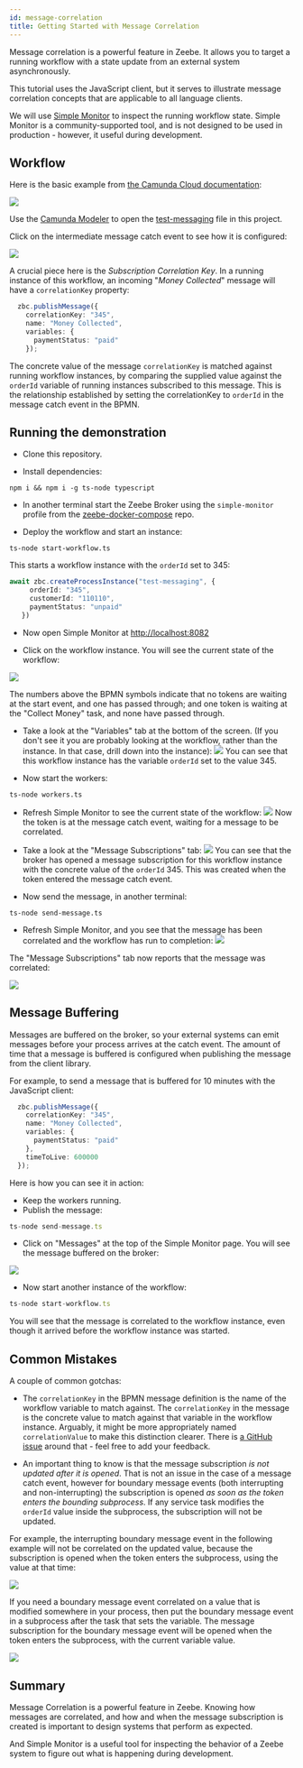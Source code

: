 ```yaml
---
id: message-correlation
title: Getting Started with Message Correlation
---
```


Message correlation is a powerful feature in Zeebe. It allows you to target a running workflow with a state update from an external system asynchronously. 

This tutorial uses the JavaScript client, but it serves to illustrate message correlation concepts that are applicable to all language clients.

We will use [Simple Monitor](https://github.com/camunda-community-hub/zeebe-simple-monitor) to inspect the running workflow state. Simple Monitor is a community-supported tool, and is not designed to be used in production - however, it useful during development.

## Workflow

Here is the basic example from [the Camunda Cloud documentation](https://docs.camunda.io/docs/product-manuals/concepts/messages):

![](img/message-correlation-workflow.png)

Use the [Camunda Modeler](https://camunda.com/download/modeler/) to open the [test-messaging](bpmn/test-messaging.bpmn) file in this project.

Click on the intermediate message catch event to see how it is configured:

![](img/message-correlation-message-properties.png)

A crucial piece here is the _Subscription Correlation Key_. In a running instance of this workflow, an incoming "_Money Collected_" message will have a `correlationKey` property:

```typescript
  zbc.publishMessage({
    correlationKey: "345",
    name: "Money Collected",
    variables: {
      paymentStatus: "paid"
    });
```

 The concrete value of the message `correlationKey` is matched against running workflow instances, by comparing the supplied value against the `orderId` variable of running instances subscribed to this message. This is the relationship established by setting the correlationKey to `orderId` in the message catch event in the BPMN.

## Running the demonstration

 - Clone this repository.

 - Install dependencies:
 ```
 npm i && npm i -g ts-node typescript
 ```

 - In another terminal start the Zeebe Broker using the `simple-monitor` profile from the [zeebe-docker-compose](https://github.com/camunda-community-hub/zeebe-docker-compose) repo.

 - Deploy the workflow and start an instance:
 ```
 ts-node start-workflow.ts
 ```
This starts a workflow instance with the `orderId` set to 345:
 ```typescript
await zbc.createProcessInstance("test-messaging", {
      orderId: "345",
      customerId: "110110",
      paymentStatus: "unpaid"
    })
 ```

 - Now open Simple Monitor at [http://localhost:8082](http://localhost:8082)

 - Click on the workflow instance. You will see the current state of the workflow:

 ![](img/message-correlation-workflow-state.png)

The numbers above the BPMN symbols indicate that no tokens are waiting at the start event, and one has passed through; and one token is waiting at the "Collect Money" task, and none have passed through.

- Take a look at the "Variables" tab at the bottom of the screen. (If you don't see it you are probably looking at the workflow, rather than the instance. In that case, drill down into the instance):
![](img/message-correlation-variables.png)
You can see that this workflow instance has the variable `orderId` set to the value 345.

- Now start the workers:
```
ts-node workers.ts
```
- Refresh Simple Monitor to see the current state of the workflow:
![](img/message-correlation-wait-on-message.png)
Now the token is at the message catch event, waiting for a message to be correlated.

- Take a look at the "Message Subscriptions" tab:
![](img/message-correlation-message-subscriptions.png)
You can see that the broker has opened a message subscription for this workflow instance with the concrete value of the `orderId` 345. This was created when the token entered the message catch event.

- Now send the message, in another terminal:
```
ts-node send-message.ts
```

- Refresh Simple Monitor, and you see that the message has been correlated and the workflow has run to completion:
![](img/message-correlation-completed.png)

The "Message Subscriptions" tab now reports that the message was correlated:

![](img/message-correlation-correlated.png)

## Message Buffering

Messages are buffered on the broker, so your external systems can emit messages before your process arrives at the catch event. The amount of time that a message is buffered is configured when publishing the message from the client library.

For example, to send a message that is buffered for 10 minutes with the JavaScript client:

```typescript
  zbc.publishMessage({
    correlationKey: "345",
    name: "Money Collected",
    variables: {
      paymentStatus: "paid"
    },
    timeToLive: 600000
  });
```

Here is how you can see it in action:

- Keep the workers running.
- Publish the message:
```typescript
ts-node send-message.ts
```
- Click on "Messages" at the top of the Simple Monitor page. You will see the message buffered on the broker:

![](img/message-correlation-buffered.png)

- Now start another instance of the workflow:
```typescript
ts-node start-workflow.ts
```

You will see that the message is correlated to the workflow instance, even though it arrived before the workflow instance was started.

## Common Mistakes

A couple of common gotchas:

- The `correlationKey` in the BPMN message definition is the name of the workflow variable to match against. The `correlationKey` in the message is the concrete value to match against that variable in the workflow instance. Arguably, it might be more appropriately named `correlationValue` to make this distinction clearer. There is [a GitHub issue](https://github.com/zeebe-io/zeebe/issues/2718) around that - feel free to add your feedback.

 - An important thing to know is that the message subscription _is not updated after it is opened_. That is not an issue in the case of a message catch event, however for boundary message events (both interrupting and non-interrupting) the subscription is opened _as soon as the token enters the bounding subprocess_. If any service task modifies the `orderId` value inside the subprocess, the subscription will not be updated.  
 
 For example, the interrupting boundary message event in the following example will not be correlated on the updated value, because the subscription is opened when the token enters the subprocess, using the value at that time:
 
 ![](img/message-correlation-not-like-this.png)
 
 
 If you need a boundary message event correlated on a value that is modified somewhere in your process, then put the boundary message event in a subprocess after the task that sets the variable. The message subscription for the boundary message event will be opened when the token enters the subprocess, with the current variable value.

 ![](img/message-correlation-like-this.png)

## Summary

Message Correlation is a powerful feature in Zeebe. Knowing how messages are correlated, and how and when the message subscription is created is important to design systems that perform as expected.

And Simple Monitor is a useful tool for inspecting the behavior of a Zeebe system to figure out what is happening during development.